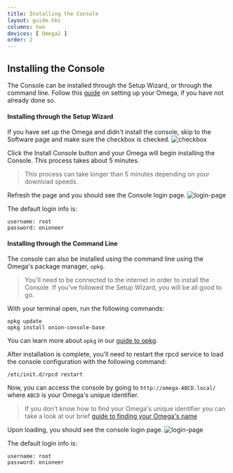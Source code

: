 ```yaml
---
title: Installing the Console
layout: guide.hbs
columns: two
devices: [ Omega2 ]
order: 2
---
```


## Installing the Console

<!-- // Show how to install the console through the setup-wizard, or through the command line -->
The Console can be installed through the Setup Wizard, or through the command line.
Follow this [guide](#first-time-setup) on setting up your Omega, if you have not already done so.

#### Installing through the Setup Wizard

If you have set up the Omega and didn't install the console, skip to the Software page and make sure the checkbox is checked.
![checkbox](https://raw.githubusercontent.com/OnionIoT/Onion-Docs/master/Omega2/Documentation/Get-Started/img/installing-console-checkmark.png)

Click the Install Console button and your Omega will begin installing the Console. This process takes about 5 minutes.

> This process can take longer than 5 minutes depending on your download speeds.

Refresh the page and you should see the Console login page.
![login-page](https://raw.githubusercontent.com/OnionIoT/Onion-Docs/master/Omega2/Documentation/Get-Started/img/installing-console-login.png)

The default login info is:

```
username: root
password: onioneer
```

#### Installing through the Command Line

The console can also be installed using the command line using the Omega's package manager, `opkg`.
<!-- For information on how to access the Omega's command line, follow this [guide](../Using-the-Command-Line/connecting.md) -->

<!-- // note this won't be available till 3rd batch... -->

>You'll need to be connected to the internet in order to install the Console. If you've followed the Setup Wizard, you will be all good to go.

With your terminal open, run the following commands:

```
opkg update
opkg install onion-console-base
```


You can learn more about `opkg` in our [guide to opkg](#using-opkg).

After installation is complete, you'll need to restart the rpcd service to load the console configuration with the following command:

```
/etc/init.d/rpcd restart
```

Now, you can access the console by going to `http://omega-ABCD.local/` where `ABCD` is your Omega's unique identifier.

> If you don't know how to find your Omega's unique identifier you can take a look at our brief [guide to finding your Omega's name](#omega-name)

Upon loading, you should see the console login page.
![login-page](https://raw.githubusercontent.com/OnionIoT/Onion-Docs/master/Omega2/Documentation/Get-Started/img/installing-console-login.png)

The default login info is:

```
username: root
password: onioneer
```

<!-- // TODO batch 3 or 4: add a section on navigating and using the console -->
